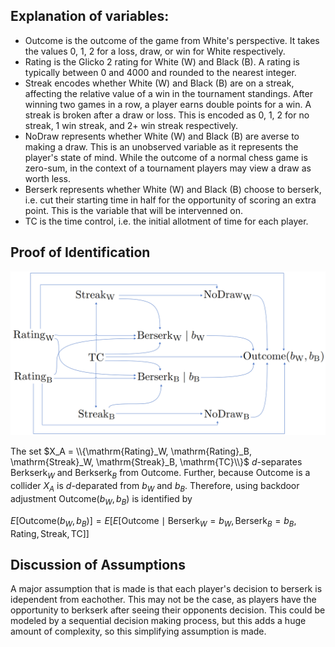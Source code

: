 ## Explanation of variables:
- $\mathrm{Outcome}$ is the outcome of the game from White's perspective. It takes the values 0, 1, 2 for a loss, draw, or win for White respectively.
- ${\mathrm{Rating}}$ is the Glicko 2 rating for White (W) and Black (B). A rating is typically between 0 and 4000 and rounded to the nearest integer.
- ${\mathrm{Streak}}$ encodes whether White (W) and Black (B) are on a streak, affecting the relative value of a win in the tournament standings. After winning two games in a row, a player earns double points for a win. A streak is broken after a draw or loss. This is encoded as 0, 1, 2 for no streak, 1 win streak, and 2+ win streak respectively.
- $\mathrm{NoDraw}$ represents whether White (W) and Black (B) are averse to making a draw. This is an unobserved variable as it represents the player's state of mind. While the outcome of a normal chess game is zero-sum, in the context of a tournament players may view a draw as worth less. 
- $\mathrm{Berserk}$ represents whether White (W) and Black (B) choose to berserk, i.e. cut their starting time in half for the opportunity of scoring an extra point. This is the variable that will be intervenned on.
- $\mathrm{TC}$ is the time control, i.e. the initial allotment of time for each player.

## Proof of Identification

![The DAG for this setup.](/dag.png)

The set $X_A = \\{\mathrm{Rating}_W, \mathrm{Rating}_B, \mathrm{Streak}_W, \mathrm{Streak}_B, \mathrm{TC}\\}$ $d$-separates $\mathrm{Berkserk}_W$ and $\mathrm{Berkserk}_B$ from $\mathrm{Outcome}$. Further, because $\mathrm{Outcome}$ is a collider $X_A$ is $d$-deparated from $b_W$ and $b_B$. Therefore, using backdoor adjustment $\mathrm{Outcome}(b_W, b_B)$ is identified by

$E[\mathrm{Outcome}(b_W, b_B)] = E[E[\mathrm{Outcome} \mid \mathrm{Berserk}_W = b_W, \mathrm{Berserk}_B = b_B, \mathrm{Rating}, \mathrm{Streak}, \mathrm{TC}]]$

## Discussion of Assumptions

A major assumption that is made is that each player's decision to berserk is idependent from eachother. This may not be the case, as players have the opportunity to berkserk after seeing their opponents decision. This could be modeled by a sequential decision making process, but this adds a huge amount of complexity, so this simplifying assumption is made.
